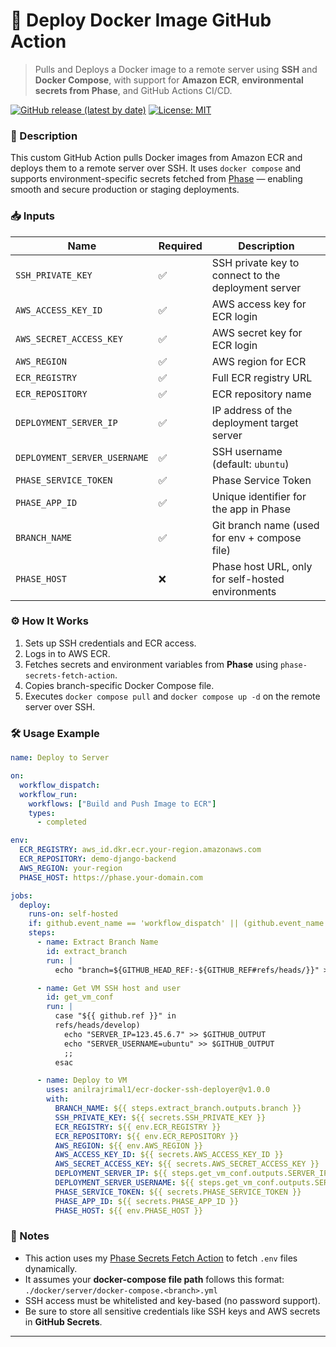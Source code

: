 # 🚀 Deploy Docker Image GitHub Action

> Pulls and Deploys a Docker image to a remote server using **SSH** and **Docker Compose**, with support for **Amazon ECR**, **environmental secrets from Phase**, and GitHub Actions CI/CD.

[![GitHub release (latest by date)](https://img.shields.io/github/v/release/anilrajrimal1/ecr-docker-ssh-deployer)](https://github.com/anilrajrimal1/ecr-docker-ssh-deployer/releases)
[![License: MIT](https://img.shields.io/badge/License-MIT-yellow.svg)](https://opensource.org/licenses/MIT)

### 🧾 Description
This custom GitHub Action pulls Docker images from Amazon ECR and deploys them to a remote server over SSH. It uses `docker compose` and supports environment-specific secrets fetched from [Phase](https://console.phase.dev) — enabling smooth and secure production or staging deployments.


### 📥 Inputs

| Name | Required | Description |
|------|----------|-------------|
| `SSH_PRIVATE_KEY` | ✅ | SSH private key to connect to the deployment server |
| `AWS_ACCESS_KEY_ID` | ✅ | AWS access key for ECR login |
| `AWS_SECRET_ACCESS_KEY` | ✅ | AWS secret key for ECR login |
| `AWS_REGION` | ✅ | AWS region for ECR |
| `ECR_REGISTRY` | ✅ | Full ECR registry URL |
| `ECR_REPOSITORY` | ✅ | ECR repository name |
| `DEPLOYMENT_SERVER_IP` | ✅ | IP address of the deployment target server |
| `DEPLOYMENT_SERVER_USERNAME` | ✅ | SSH username (default: `ubuntu`) |
| `PHASE_SERVICE_TOKEN` | ✅ | Phase Service Token |
| `PHASE_APP_ID` | ✅ | Unique identifier for the app in Phase |
| `BRANCH_NAME` | ✅ | Git branch name (used for env + compose file) |
| `PHASE_HOST` | ❌ | Phase host URL, only for self-hosted environments |


### ⚙️ How It Works

1. Sets up SSH credentials and ECR access.
2. Logs in to AWS ECR.
3. Fetches secrets and environment variables from **Phase** using `phase-secrets-fetch-action`.
4. Copies branch-specific Docker Compose file.
5. Executes `docker compose pull` and `docker compose up -d` on the remote server over SSH.


### 🛠 Usage Example

```yaml
name: Deploy to Server

on:
  workflow_dispatch:
  workflow_run:
    workflows: ["Build and Push Image to ECR"]
    types:
      - completed

env:
  ECR_REGISTRY: aws_id.dkr.ecr.your-region.amazonaws.com
  ECR_REPOSITORY: demo-django-backend
  AWS_REGION: your-region
  PHASE_HOST: https://phase.your-domain.com

jobs:
  deploy:
    runs-on: self-hosted
    if: github.event_name == 'workflow_dispatch' || (github.event_name == 'workflow_run' && github.event.workflow_run.conclusion == 'success')
    steps:
      - name: Extract Branch Name
        id: extract_branch
        run: |
          echo "branch=${GITHUB_HEAD_REF:-${GITHUB_REF#refs/heads/}}" >> $GITHUB_OUTPUT

      - name: Get VM SSH host and user
        id: get_vm_conf
        run: |
          case "${{ github.ref }}" in
          refs/heads/develop)
            echo "SERVER_IP=123.45.6.7" >> $GITHUB_OUTPUT
            echo "SERVER_USERNAME=ubuntu" >> $GITHUB_OUTPUT
            ;;
          esac

      - name: Deploy to VM
        uses: anilrajrimal1/ecr-docker-ssh-deployer@v1.0.0
        with:
          BRANCH_NAME: ${{ steps.extract_branch.outputs.branch }}
          SSH_PRIVATE_KEY: ${{ secrets.SSH_PRIVATE_KEY }}
          ECR_REGISTRY: ${{ env.ECR_REGISTRY }}
          ECR_REPOSITORY: ${{ env.ECR_REPOSITORY }}
          AWS_REGION: ${{ env.AWS_REGION }}
          AWS_ACCESS_KEY_ID: ${{ secrets.AWS_ACCESS_KEY_ID }}
          AWS_SECRET_ACCESS_KEY: ${{ secrets.AWS_SECRET_ACCESS_KEY }}
          DEPLOYMENT_SERVER_IP: ${{ steps.get_vm_conf.outputs.SERVER_IP }}
          DEPLOYMENT_SERVER_USERNAME: ${{ steps.get_vm_conf.outputs.SERVER_USERNAME }}
          PHASE_SERVICE_TOKEN: ${{ secrets.PHASE_SERVICE_TOKEN }}
          PHASE_APP_ID: ${{ secrets.PHASE_APP_ID }}
          PHASE_HOST: ${{ env.PHASE_HOST }}
```


### 📝 Notes

- This action uses my [Phase Secrets Fetch Action](https://github.com/anilrajrimal1/phase-secrets-fetch-action) to fetch `.env` files dynamically.
- It assumes your **docker-compose file path** follows this format: `./docker/server/docker-compose.<branch>.yml`
- SSH access must be whitelisted and key-based (no password support).
- Be sure to store all sensitive credentials like SSH keys and AWS secrets in **GitHub Secrets**.

---
